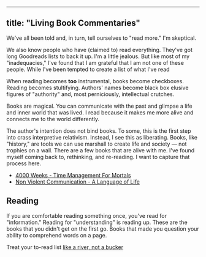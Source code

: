 
---
title: "Living Book Commentaries"
---
We've all been told and, in turn, tell ourselves to "read more." I'm skeptical. 

We also know people who have (claimed to) read everything. They've got long Goodreads lists to back it up. I'm a little jealous. But like most of my "inadequacies," I've found that I am grateful that I am not one of these people.  While I've been tempted to create a list of what I've read 

When reading becomes **too** instrumental, books become checkboxes. Reading becomes stultifying. Authors' names become black box elusive figures of "authority" and, most perniciously, intellectual crutches. 

Books are magical. You can communicate with the past and glimpse a life and inner world that was lived. I read because it makes me more alive and connects me to the world differently. 

The author's intention does not bind books. To some, this is the first step into crass interpretive relativism. Instead, I see this as liberating. Books, like "history," are tools we can use marshall to create life and society — not trophies on a wall. There are a few books that are alive with me. I've found myself coming back to, rethinking, and re-reading. I want to capture that process here.

* [4000 Weeks - Time Management For Mortals](digital-garden/Reading%20&%20Books/Living%20Book%20Commentaries/4000%20Weeks%20-%20Time%20Management%20For%20Mortals.md)
* [Non Violent Communication - A Language of Life](digital-garden/Reading%20&%20Books/Living%20Book%20Commentaries/Non%20Violent%20Communication%20-%20A%20Language%20of%20Life.md)


## Reading 
If you are comfortable reading something once, you've read for "information." Reading for "understanding" is reading up. These are the books that you didn't get on the first go. Books that made you question your ability to comprehend words on a page. 


Treat your to-read list [like a river, not a bucker](https://www.oliverburkeman.com/river) 
